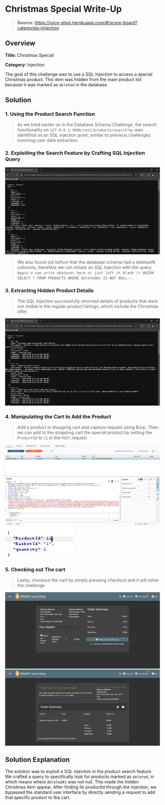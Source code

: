 # Christmas Special Write-Up
> **Source:** https://juice-shop.herokuapp.com/#/score-board?categories=Injection

## Overview

**Title:** Christmas Special

**Category:** Injection

The goal of this challenge was to use a SQL Injection to access a special Christmas product. This item was hidden from the main product list because it was marked as `deleted` in the database.

## Solution

### 1. Using the Product Search Function

> As we tried earlier on in the Database Schema Challenge, the search functionality on `127.0.0.1:3000/rest/products/search?q=` was identified as an SQL injection point, similar to previous challenges involving user data extraction.

### 2. Exploiting the Search Feature by Crafting SQL Injection Query

![Step 2](./Assets/Database-Schema/Step_2.png)

> We also found out before that the database schema had a deletedAt collumns, therefore we can initiate an SQL injection with the query `Again u can write whatever here or just left it blank')) UNION SELECT * FROM PRODUCTS WHERE deletedAt IS NOT NULL--`.

### 3. Extracting Hidden Product Details

> The SQL Injection successfully returned details of products that were not visible in the regular product listings, which include the Christmas offer.

![Step 1](./Assets/Christmas-Special/Step_1.png)

### 4. Manipulating the Cart to Add the Product

> Add a product in shopping cart and capture request using Burp, Then we can add to the shopping cart the special product by setting the `ProductId` to `11` in the `POST` request

![Step 2](./Assets/Christmas-Special/Step_2.png)
![Step 3](./Assets/Christmas-Special/Step_3.png)

### 5. Checking out The cart

> Lastly, checkout the cart by simply pressing checkout and it will solve the challenge

![Step 4](./Assets/Christmas-Special/Step_4.png)
![Step 5](./Assets/Christmas-Special/Step_5.png)

## Solution Explanation

The solution was to exploit a SQL injection in the product search feature. We crafted a query to specifically look for products marked as `deleted`, in which means where `deletedAt` was not null. This made the hidden Christmas item appear. After finding its productId through the injection, we bypassed the standard user interface by directly sending a request to add that specific product to the cart.